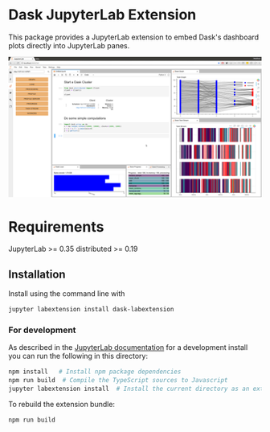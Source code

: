 # Dask JupyterLab Extension

This package provides a JupyterLab extension to embed Dask's dashboard plots
directly into JupyterLab panes.

![Dask Extension](./dask.png)


# Requirements

JupyterLab >= 0.35
distributed >= 0.19

## Installation

Install using the command line with

```bash
jupyter labextension install dask-labextension
```

### For development

As described in the [JupyterLab documentation](https://jupyterlab.readthedocs.io/en/stable/developer/extension_dev.html#extension-authoring) for a development install you can run the following in this directory:

```bash
npm install   # Install npm package dependencies
npm run build  # Compile the TypeScript sources to Javascript
jupyter labextension install  # Install the current directory as an extension
```

To rebuild the extension bundle:

```bash
npm run build
```
